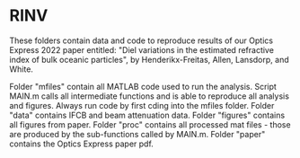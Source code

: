 # RINV

These folders contain data and code to reproduce results of our Optics Express 2022 paper entitled: "Diel variations in the estimated refractive index of bulk oceanic particles", by Henderikx-Freitas, Allen, Lansdorp, and White.

Folder "mfiles" contain all MATLAB code used to run the analysis. Script MAIN.m calls all intermediate functions and is able to reproduce all analysis and figures. Always run code by first cding into the mfiles folder.
Folder "data" contains IFCB and beam attenuation data.
Folder "figures" contains all figures from paper. 
Folder "proc" contains all processed mat files - those are produced by the sub-functions called by MAIN.m.
Folder "paper" contains the Optics Express paper pdf.
